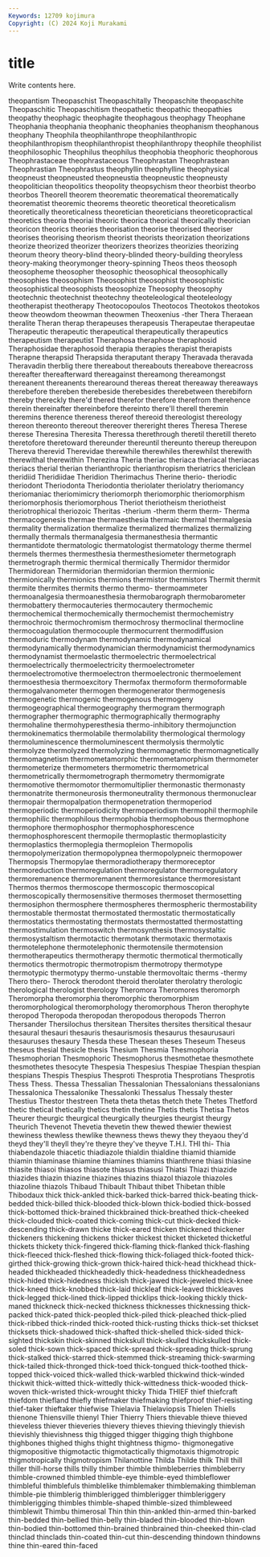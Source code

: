 ```yaml
---
Keywords: 12709 kojimura
Copyright: (C) 2024 Koji Murakami
---
```


# title

Write contents here.



 theopantism Theopaschist Theopaschitally Theopaschite theopaschite
Theopaschitic Theopaschitism theopathetic theopathic theopathies theopathy theophagic theophagite theophagous theophagy
Theophane Theophania theophania theophanic theophanies theophanism theophanous theophany Theophila theophilanthrope
theophilanthropic theophilanthropism theophilanthropist theophilanthropy theophile theophilist theophilosophic Theophilus theophilus theophobia
theophoric theophorous Theophrastaceae theophrastaceous Theophrastan Theophrastean Theophrastian Theophrastus theophyllin theophylline
theophysical theopneust theopneusted theopneustia theopneustic theopneusty theopolitician theopolitics theopolity theopsychism
theor theorbist theorbo theorbos Theorell theorem theorematic theorematical theorematically theorematist
theoremic theorems theoretic theoretical theoreticalism theoretically theoreticalness theoretician theoreticians theoreticopractical
theoretics theoria theoriai theoric theorica theorical theorically theorician theoricon theorics
theories theorisation theorise theorised theoriser theorises theorising theorism theorist theorists
theorization theorizations theorize theorized theorizer theorizers theorizes theorizies theorizing theorum
theory theory-blind theory-blinded theory-building theoryless theory-making theorymonger theory-spinning Theos theos
theosoph theosopheme theosopher theosophic theosophical theosophically theosophies theosophism Theosophist theosophist
theosophistic theosophistical theosophists theosophize Theosophy theosophy theotechnic theotechnist theotechny theoteleological
theoteleology theotherapist theotherapy Theotocopoulos Theotocos Theotokos theotokos theow theowdom theowman
theowmen Theoxenius -ther Thera Theraean theralite Theran therap therapeuses therapeusis
Therapeutae therapeutae Therapeutic therapeutic therapeutical therapeutically therapeutics therapeutism therapeutist Theraphosa
theraphose theraphosid Theraphosidae theraphosoid therapia therapies therapist therapists Therapne therapsid
Therapsida theraputant therapy Theravada theravada Theravadin therblig there thereabout thereabouts
thereabove thereacross thereafter thereafterward thereagainst thereamong thereamongst thereanent thereanents therearound
thereas thereat thereaway thereaways therebefore thereben therebeside therebesides therebetween therebiforn
thereby thereckly there'd thered therefor therefore therefrom therehence therein thereinafter
thereinbefore thereinto there'll therell theremin theremins therence thereness thereof thereoid
thereologist thereology thereon thereonto thereout thereover thereright theres Theresa Therese
therese Theresina Theresita Theressa therethrough theretil theretill thereto theretofore theretoward
thereunder thereuntil thereunto thereup thereupon Thereva therevid Therevidae therewhile therewhiles
therewhilst therewith therewithal therewithin Therezina Theria theriac theriaca theriacal theriacas
theriacs therial therian therianthropic therianthropism theriatrics thericlean theridiid Theridiidae Theridion
Therimachus Therine therio- theriodic theriodont Theriodonta Theriodontia theriolater theriolatry theriomancy
theriomaniac theriomimicry theriomorph theriomorphic theriomorphism theriomorphosis theriomorphous Theriot theriotheism theriotheist
theriotrophical theriozoic Theritas -therium -therm therm therm- Therma thermacogenesis thermae
thermaesthesia thermaic thermal thermalgesia thermality thermalization thermalize thermalized thermalizes thermalizing
thermally thermals thermanalgesia thermanesthesia thermantic thermantidote thermatologic thermatologist thermatology therme
thermel thermels thermes thermesthesia thermesthesiometer thermetograph thermetrograph thermic thermical thermically
Thermidor thermidor Thermidorean Thermidorian thermidorian thermion thermionic thermionically thermionics thermions
thermistor thermistors Thermit thermit thermite thermites thermits thermo thermo- thermoammeter
thermoanalgesia thermoanesthesia thermobarograph thermobarometer thermobattery thermocauteries thermocautery thermochemic thermochemical thermochemically
thermochemist thermochemistry thermochroic thermochromism thermochrosy thermoclinal thermocline thermocoagulation thermocouple thermocurrent
thermodiffusion thermoduric thermodynam thermodynamic thermodynamical thermodynamically thermodynamician thermodynamicist thermodynamics thermodynamist
thermoelastic thermoelectric thermoelectrical thermoelectrically thermoelectricity thermoelectrometer thermoelectromotive thermoelectron thermoelectronic thermoelement
thermoesthesia thermoexcitory Thermofax thermoform thermoformable thermogalvanometer thermogen thermogenerator thermogenesis thermogenetic
thermogenic thermogenous thermogeny thermogeographical thermogeography thermogram thermograph thermographer thermographic thermographically
thermography thermohaline thermohyperesthesia thermo-inhibitory thermojunction thermokinematics thermolabile thermolability thermological thermology
thermoluminescence thermoluminescent thermolysis thermolytic thermolyze thermolyzed thermolyzing thermomagnetic thermomagnetically thermomagnetism
thermometamorphic thermometamorphism thermometer thermometerize thermometers thermometric thermometrical thermometrically thermometrograph thermometry
thermomigrate thermomotive thermomotor thermomultiplier thermonastic thermonasty thermonatrite thermoneurosis thermoneutrality thermonous
thermonuclear thermopair thermopalpation thermopenetration thermoperiod thermoperiodic thermoperiodicity thermoperiodism thermophil thermophile
thermophilic thermophilous thermophobia thermophobous thermophone thermophore thermophosphor thermophosphorescence thermophosphorescent thermopile
thermoplastic thermoplasticity thermoplastics thermoplegia thermopleion Thermopolis thermopolymerization thermopolypnea thermopolypneic thermopower
Thermopsis Thermopylae thermoradiotherapy thermoreceptor thermoreduction thermoregulation thermoregulator thermoregulatory thermoremanence thermoremanent
thermoresistance thermoresistant Thermos thermos thermoscope thermoscopic thermoscopical thermoscopically thermosensitive thermoses
thermoset thermosetting thermosiphon thermosphere thermospheres thermospheric thermostability thermostable thermostat thermostated
thermostatic thermostatically thermostatics thermostating thermostats thermostatted thermostatting thermostimulation thermoswitch thermosynthesis
thermosystaltic thermosystaltism thermotactic thermotank thermotaxic thermotaxis thermotelephone thermotelephonic thermotensile thermotension
thermotherapeutics thermotherapy thermotic thermotical thermotically thermotics thermotropic thermotropism thermotropy thermotype
thermotypic thermotypy thermo-unstable thermovoltaic therms -thermy Thero thero- Therock therodont
theroid therolater therolatry therologic therological therologist therology Theromora Theromores theromorph
Theromorpha theromorphia theromorphic theromorphism theromorphological theromorphology theromorphous Theron therophyte theropod
Theropoda theropodan theropodous theropods Therron Thersander Thersilochus thersitean Thersites thersites
thersitical thesaur thesaural thesauri thesauris thesaurismosis thesaurus thesaurusauri thesauruses thesaury
Thesda these Thesean theses Theseum Theseus theseus thesial thesicle thesis
Thesium Thesmia Thesmophoria Thesmophorian Thesmophoric Thesmophorus thesmothetae thesmothete thesmothetes thesocyte
Thespesia Thespesius Thespiae Thespian thespian thespians Thespis Thespius Thesproti Thesprotia
Thesprotians Thesprotis Thess Thess. Thessa Thessalian Thessalonian Thessalonians thessalonians Thessalonica
Thessalonike Thessalonki Thessalus Thessaly thester Thestius Thestor thestreen Theta theta
thetas thetch thete Thetes Thetford thetic thetical thetically thetics thetin
thetine Thetis thetis Thetisa Thetos Theurer theurgic theurgical theurgically theurgies
theurgist theurgy Theurich Thevenot Thevetia thevetin thew thewed thewier thewiest
thewiness thewless thewlike thewness thews thewy they theyaou they'd theyd
they'll theyll they're theyre they've theyve T.H.I. THI thi- Thia
thiabendazole thiacetic thiadiazole thialdin thialdine thiamid thiamide thiamin thiaminase thiamine
thiamines thiamins thianthrene thiasi thiasine thiasite thiasoi thiasos thiasote thiasus
thiasusi Thiatsi Thiazi thiazide thiazides thiazin thiazine thiazines thiazins thiazol
thiazole thiazoles thiazoline thiazols Thibaud Thibault Thibaut thibet Thibetan thible
Thibodaux thick thick-ankled thick-barked thick-barred thick-beating thick-bedded thick-billed thick-blooded thick-blown
thick-bodied thick-bossed thick-bottomed thick-brained thickbrained thick-breathed thick-cheeked thick-clouded thick-coated thick-coming
thick-cut thick-decked thick-descending thick-drawn thicke thick-eared thicken thickened thickener thickeners
thickening thickens thicker thickest thicket thicketed thicketful thickets thickety thick-fingered
thick-flaming thick-flanked thick-flashing thick-fleeced thick-fleshed thick-flowing thick-foliaged thick-footed thick-girthed thick-growing
thick-grown thick-haired thick-head thickhead thick-headed thickheaded thickheadedly thick-headedness thickheadedness thick-hided
thick-hidedness thickish thick-jawed thick-jeweled thick-knee thick-kneed thick-knobbed thick-laid thickleaf thick-leaved
thickleaves thick-legged thick-lined thick-lipped thicklips thick-looking thickly thick-maned thickneck thick-necked
thickness thicknesses thicknessing thick-packed thick-pated thick-peopled thick-piled thick-pleached thick-plied thick-ribbed
thick-rinded thick-rooted thick-rusting thicks thick-set thickset thicksets thick-shadowed thick-shafted thick-shelled
thick-sided thick-sighted thickskin thick-skinned thickskull thick-skulled thickskulled thick-soled thick-sown thick-spaced
thick-spread thick-spreading thick-sprung thick-stalked thick-starred thick-stemmed thick-streaming thick-swarming thick-tailed thick-thronged
thick-toed thick-tongued thick-toothed thick-topped thick-voiced thick-walled thick-warbled thickwind thick-winded thickwit
thick-witted thick-wittedly thick-wittedness thick-wooded thick-woven thick-wristed thick-wrought thicky Thida THIEF
thief thiefcraft thiefdom thiefland thiefly thiefmaker thiefmaking thiefproof thief-resisting thief-taker
thieftaker thiefwise Thielavia Thielaviopsis Thielen Thiells thienone Thiensville thienyl Thier
Thierry Thiers thievable thieve thieved thieveless thiever thieveries thievery thieves
thieving thievingly thievish thievishly thievishness thig thigged thigger thigging thigh
thighbone thighbones thighed thighs thight thightness thigmo- thigmonegative thigmopositive thigmotactic
thigmotactically thigmotaxis thigmotropic thigmotropically thigmotropism Thilanottine Thilda Thilde thilk Thill
thill thiller thill-horse thills thilly thimber thimble thimbleberries thimbleberry thimble-crowned
thimbled thimble-eye thimble-eyed thimbleflower thimbleful thimblefuls thimblelike thimblemaker thimblemaking thimbleman
thimble-pie thimblerig thimblerigged thimblerigger thimbleriggery thimblerigging thimbles thimble-shaped thimble-sized thimbleweed
thimblewit Thimbu thimerosal Thin thin thin-ankled thin-armed thin-barked thin-bedded thin-bellied
thin-belly thin-bladed thin-blooded thin-blown thin-bodied thin-bottomed thin-brained thinbrained thin-cheeked thin-clad
thinclad thinclads thin-coated thin-cut thin-descending thindown thindowns thine thin-eared thin-faced
